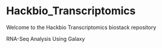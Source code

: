 # Hackbio_Transcriptomics
Welcome to the Hackbio Transcriptomics biostack repository



RNA-Seq Analysis Using Galaxy

